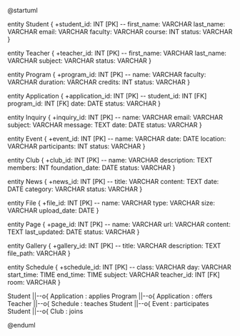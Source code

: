 @startuml

entity Student {
    +student_id: INT [PK]
    --
    first_name: VARCHAR
    last_name: VARCHAR
    email: VARCHAR
    faculty: VARCHAR
    course: INT
    status: VARCHAR
}

entity Teacher {
    +teacher_id: INT [PK]
    --
    first_name: VARCHAR
    last_name: VARCHAR
    subject: VARCHAR
    status: VARCHAR
}

entity Program {
    +program_id: INT [PK]
    --
    name: VARCHAR
    faculty: VARCHAR
    duration: VARCHAR
    credits: INT
    status: VARCHAR
}

entity Application {
    +application_id: INT [PK]
    --
    student_id: INT [FK]
    program_id: INT [FK]
    date: DATE
    status: VARCHAR
}

entity Inquiry {
    +inquiry_id: INT [PK]
    --
    name: VARCHAR
    email: VARCHAR
    subject: VARCHAR
    message: TEXT
    date: DATE
    status: VARCHAR
}

entity Event {
    +event_id: INT [PK]
    --
    name: VARCHAR
    date: DATE
    location: VARCHAR
    participants: INT
    status: VARCHAR
}

entity Club {
    +club_id: INT [PK]
    --
    name: VARCHAR
    description: TEXT
    members: INT
    foundation_date: DATE
    status: VARCHAR
}

entity News {
    +news_id: INT [PK]
    --
    title: VARCHAR
    content: TEXT
    date: DATE
    category: VARCHAR
    status: VARCHAR
}

entity File {
    +file_id: INT [PK]
    --
    name: VARCHAR
    type: VARCHAR
    size: VARCHAR
    upload_date: DATE
}

entity Page {
    +page_id: INT [PK]
    --
    name: VARCHAR
    url: VARCHAR
    content: TEXT
    last_updated: DATE
    status: VARCHAR
}

entity Gallery {
    +gallery_id: INT [PK]
    --
    title: VARCHAR
    description: TEXT
    file_path: VARCHAR
}

entity Schedule {
    +schedule_id: INT [PK]
    --
    class: VARCHAR
    day: VARCHAR
    start_time: TIME
    end_time: TIME
    subject: VARCHAR
    teacher_id: INT [FK]
    room: VARCHAR
}

Student ||--o{ Application : applies
Program ||--o{ Application : offers
Teacher ||--o{ Schedule : teaches
Student ||--o{ Event : participates
Student ||--o{ Club : joins

@enduml
